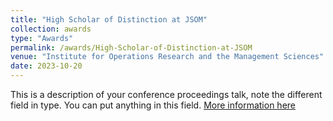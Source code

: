 ```yaml
---
title: "High Scholar of Distinction at JSOM"
collection: awards
type: "Awards"
permalink: /awards/High-Scholar-of-Distinction-at-JSOM
venue: "Institute for Operations Research and the Management Sciences"
date: 2023-10-20  
---
```


This is a description of your conference proceedings talk, note the different field in type. You can put anything in this field.
[More information here](https://meetings.informs.org/wordpress/seattle2024/)








